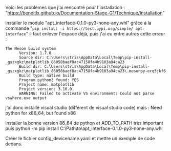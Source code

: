 Voici les problèmes que j'ai rencontré pour l'installation : "https://benoitlx.github.io/Documentation-Stage-G1/Technique/Installation"

installer le module "apt_interface-0.1.0-py3-none-any.whl" grâce à la commande "```pip install -i https://test.pypi.org/simple/ apt-interface```"
il faut enlever l'espace déjà, puis j'ai eu entre autres cette erreur : 

```
The Meson build system
      Version: 1.7.0
      Source dir: C:\Users\stris\AppData\Local\Temp\pip-install-_gszxgkz\matplotlib_86058baef8ac47158fe4b9103a94ca23
      Build dir: C:\Users\stris\AppData\Local\Temp\pip-install-_gszxgkz\matplotlib_86058baef8ac47158fe4b9103a94ca23\.mesonpy-erq3jkf6
      Build type: native build
      Program python3 found: YES
      Project name: matplotlib
      Project version: 3.10.0
      WARNING: Failed to activate VS environment: Could not parse vswhere.exe output
```
j'ai donc installé visual studio (différent de visual studio code) mais : 
  Need python for x86_64, but found x86

  installer la bonne version 86_64 de python et ADD_TO_PATH très important puis python -m pip install C:\Path\to\apt_interface-0.1.0-py3-none-any.whl

Créer le fichier config_devicename.yaml et mettre un exemple de code dedans. 
